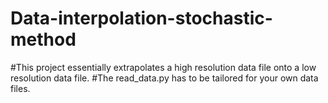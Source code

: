 # Data-interpolation-stochastic-method

#This project essentially extrapolates a high resolution data file onto a low resolution data file. 
#The read_data.py has to be tailored for your own data files. 

#
